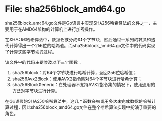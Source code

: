 # File: sha256block_amd64.go

sha256block_amd64.go文件是Go语言中实现SHA256哈希算法的文件之一，主要用于在AMD64架构的计算机上进行加密操作。

在SHA256哈希算法中，数据会被分成64个字节块，然后通过一系列的转换和迭代计算得出一个256位的哈希值。而sha256block_amd64.go文件中的代码实现了计算这些字节块的过程。

该文件中的代码主要涉及以下三个函数：

1. sha256block：对64个字节块进行哈希计算，返回256位哈希值；
2. sha256Avx2Block：使用AVX2指令集对64个字节块进行哈希计算；
3. sha256BlockGeneric：在处理器不支持AVX2指令集的情况下，使用通用的方法对字节块进行计算。

在Go语言的SHA256哈希算法中，这几个函数会被调用多次来完成数据的哈希计算过程，因此sha256block_amd64.go文件在整个哈希算法实现中扮演了重要的角色。

